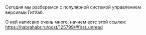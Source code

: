 Сегодня мы разберемся с популярной системой управлением версиями ГитХаб.

О ней написано очень много, начнем вотс этой ссылки:
https://habrahabr.ru/post/125799/#first_unread


